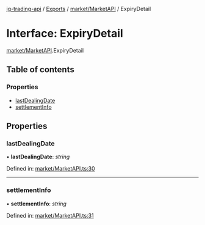[ig-trading-api](../README.md) / [Exports](../modules.md) / [market/MarketAPI](../modules/market_marketapi.md) / ExpiryDetail

# Interface: ExpiryDetail

[market/MarketAPI](../modules/market_marketapi.md).ExpiryDetail

## Table of contents

### Properties

- [lastDealingDate](market_marketapi.expirydetail.md#lastdealingdate)
- [settlementInfo](market_marketapi.expirydetail.md#settlementinfo)

## Properties

### lastDealingDate

• **lastDealingDate**: _string_

Defined in: [market/MarketAPI.ts:30](https://github.com/bennycode/ig-trading-api/blob/6347f7e/src/market/MarketAPI.ts#L30)

---

### settlementInfo

• **settlementInfo**: _string_

Defined in: [market/MarketAPI.ts:31](https://github.com/bennycode/ig-trading-api/blob/6347f7e/src/market/MarketAPI.ts#L31)

